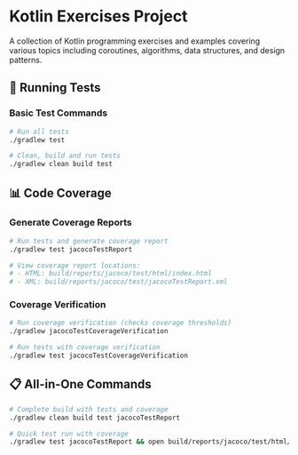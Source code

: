 # Kotlin Exercises Project

A collection of Kotlin programming exercises and examples covering various topics including coroutines, algorithms, data structures, and design patterns.

## 🧪 Running Tests

### Basic Test Commands

```bash
# Run all tests
./gradlew test

# Clean, build and run tests
./gradlew clean build test
```

## 📊 Code Coverage

### Generate Coverage Reports

```bash
# Run tests and generate coverage report
./gradlew test jacocoTestReport

# View coverage report locations:
# - HTML: build/reports/jacoco/test/html/index.html
# - XML: build/reports/jacoco/test/jacocoTestReport.xml
```

### Coverage Verification

```bash
# Run coverage verification (checks coverage thresholds)
./gradlew jacocoTestCoverageVerification

# Run tests with coverage verification
./gradlew test jacocoTestCoverageVerification
```

## 📋 All-in-One Commands

```bash
# Complete build with tests and coverage
./gradlew clean build test jacocoTestReport

# Quick test run with coverage
./gradlew test jacocoTestReport && open build/reports/jacoco/test/html/index.html
```
